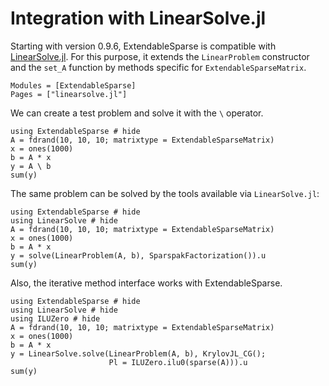 # Integration with LinearSolve.jl

Starting with version 0.9.6, ExtendableSparse is compatible
with [LinearSolve.jl](https://github.com/SciML/LinearSolve.jl).
For this purpose, it extends the `LinearProblem` constructor and the
`set_A` function by methods specific for `ExtendableSparseMatrix`.

```@autodocs
Modules = [ExtendableSparse]
Pages = ["linearsolve.jl"]
```

We can create a test problem and solve it with the `\` operator.

```@example
using ExtendableSparse # hide
A = fdrand(10, 10, 10; matrixtype = ExtendableSparseMatrix)
x = ones(1000)
b = A * x
y = A \ b
sum(y)
```

The same problem can be solved by the tools available via `LinearSolve.jl`:

```@example
using ExtendableSparse # hide
using LinearSolve # hide
A = fdrand(10, 10, 10; matrixtype = ExtendableSparseMatrix)
x = ones(1000)
b = A * x
y = solve(LinearProblem(A, b), SparspakFactorization()).u
sum(y)
```

Also, the iterative method interface works with ExtendableSparse.

```@example
using ExtendableSparse # hide
using LinearSolve # hide
using ILUZero # hide
A = fdrand(10, 10, 10; matrixtype = ExtendableSparseMatrix)
x = ones(1000)
b = A * x
y = LinearSolve.solve(LinearProblem(A, b), KrylovJL_CG();
                      Pl = ILUZero.ilu0(sparse(A))).u
sum(y)
```
